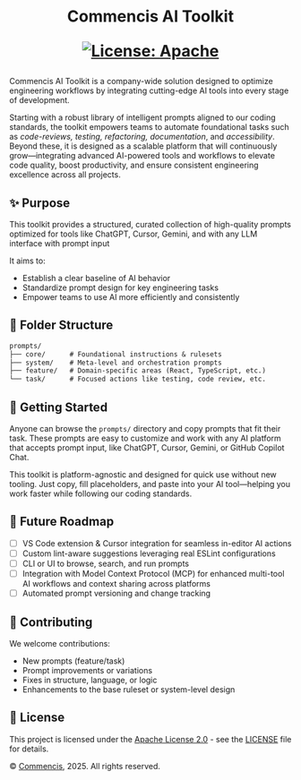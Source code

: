 <h1 align="center">
  Commencis AI Toolkit

[![License: Apache](https://img.shields.io/badge/License-Apache2.0-300E77.svg)](LICENSE)

</h1>

Commencis AI Toolkit is a company-wide solution designed to optimize engineering workflows by integrating cutting-edge AI tools into every stage of development.

Starting with a robust library of intelligent prompts aligned to our coding standards, the toolkit empowers teams to automate foundational tasks such as _code-reviews, testing, refactoring, documentation_, and _accessibility_. Beyond these, it is designed as a scalable platform that will continuously grow—integrating advanced AI-powered tools and workflows to elevate code quality, boost productivity, and ensure consistent engineering excellence across all projects.

## ✨ Purpose

This toolkit provides a structured, curated collection of high-quality prompts optimized for tools like ChatGPT, Cursor, Gemini, and with any LLM interface with prompt input

It aims to:

- Establish a clear baseline of AI behavior
- Standardize prompt design for key engineering tasks
- Empower teams to use AI more efficiently and consistently

## 📁 Folder Structure

```txt
prompts/
├── core/      # Foundational instructions & rulesets
├── system/    # Meta-level and orchestration prompts
├── feature/   # Domain-specific areas (React, TypeScript, etc.)
└── task/      # Focused actions like testing, code review, etc.
```

## 🚀 Getting Started

Anyone can browse the `prompts/` directory and copy prompts that fit their task. These prompts are easy to customize and work with any AI platform that accepts prompt input, like ChatGPT, Cursor, Gemini, or GitHub Copilot Chat.

This toolkit is platform-agnostic and designed for quick use without new tooling. Just copy, fill placeholders, and paste into your AI tool—helping you work faster while following our coding standards.

## 🔧 Future Roadmap

- [ ] VS Code extension & Cursor integration for seamless in-editor AI actions
- [ ] Custom lint-aware suggestions leveraging real ESLint configurations
- [ ] CLI or UI to browse, search, and run prompts
- [ ] Integration with Model Context Protocol (MCP) for enhanced multi-tool AI workflows and context sharing across platforms
- [ ] Automated prompt versioning and change tracking

## 🤝 Contributing

We welcome contributions:

- New prompts (feature/task)
- Prompt improvements or variations
- Fixes in structure, language, or logic
- Enhancements to the base ruleset or system-level design

## 📄 License

This project is licensed under the [Apache License 2.0](https://opensource.org/licenses/Apache-2.0) - see the [LICENSE](./LICENSE) file for details.

© [Commencis](https://www.commencis.com/), 2025. All rights reserved.
